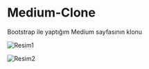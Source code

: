 # Medium-Clone
Bootstrap ile yaptığım Medium sayfasının klonu

![Resim1](https://i.hizliresim.com/8utm164.png)

![Resim2](https://i.hizliresim.com/likdi0m.png)
